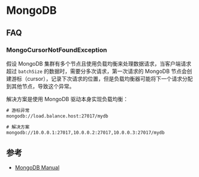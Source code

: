 # MongoDB

## FAQ

### MongoCursorNotFoundException

假设 MongoDB 集群有多个节点且使用负载均衡来处理数据请求，当客户端请求超过 `batchSize` 的数据时，需要分多次请求，第一次请求的 MongoDB 节点会创建游标（cursor），记录下次请求的位置，但是负载均衡器可能将下一个请求分配到其他节点，导致这个异常。

解决方案是使用 MongoDB 驱动本身实现负载均衡：

```txt
# 游标异常
mongodb://load.balance.host:27017/mydb

# 解决方案
mongodb://10.0.0.1:27017,10.0.0.2:27017,10.0.0.3:27017/mydb
```

## 参考

- [MongoDB Manual](https://www.mongodb.com/docs/manual/)
